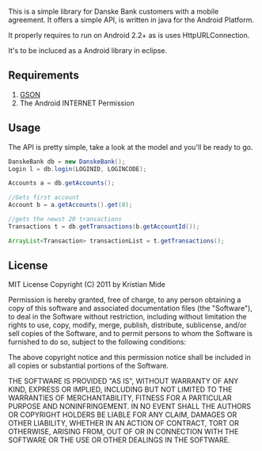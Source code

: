 This is a simple library for Danske Bank customers with a mobile agreement. 
It offers a simple API, is written in java for the Android Platform. 

It properly requires to run on Android 2.2+ as is uses HttpURLConnection.

It's to be incluced as a Android library in eclipse.

## Requirements

1. [GSON](http://code.google.com/p/google-gson/)
2. The Android INTERNET Permission

## Usage
The API is pretty simple, take a look at the model and you'll be ready to go.

```java
DanskeBank db = new DanskeBank();
Login l = db.login(LOGINID, LOGINCODE);

Accounts a = db.getAccounts();

//Gets first account
Account b = a.getAccounts().get(0);

//gets the newst 20 transactions        	
Transactions t = db.getTransactions(b.getAccountId());

ArrayList<Transaction> transactionList = t.getTransactions();
```

## License
MIT License
Copyright (C) 2011 by Kristian Mide

Permission is hereby granted, free of charge, to any person obtaining a copy
of this software and associated documentation files (the "Software"), to deal
in the Software without restriction, including without limitation the rights
to use, copy, modify, merge, publish, distribute, sublicense, and/or sell
copies of the Software, and to permit persons to whom the Software is
furnished to do so, subject to the following conditions:

The above copyright notice and this permission notice shall be included in
all copies or substantial portions of the Software.

THE SOFTWARE IS PROVIDED "AS IS", WITHOUT WARRANTY OF ANY KIND, EXPRESS OR
IMPLIED, INCLUDING BUT NOT LIMITED TO THE WARRANTIES OF MERCHANTABILITY,
FITNESS FOR A PARTICULAR PURPOSE AND NONINFRINGEMENT. IN NO EVENT SHALL THE
AUTHORS OR COPYRIGHT HOLDERS BE LIABLE FOR ANY CLAIM, DAMAGES OR OTHER
LIABILITY, WHETHER IN AN ACTION OF CONTRACT, TORT OR OTHERWISE, ARISING FROM,
OUT OF OR IN CONNECTION WITH THE SOFTWARE OR THE USE OR OTHER DEALINGS IN
THE SOFTWARE.